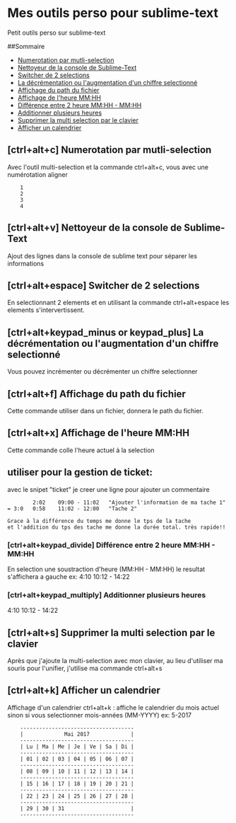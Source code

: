 # Mes outils perso pour sublime-text 

Petit outils perso sur sublime-text


##Sommaire



* [Numerotation par mutli-selection](#numerotation) 
* [Nettoyeur de la console de Sublime-Text](#clean_console) 
* [Switcher de 2 selections](#switch) 
* [La décrémentation ou l'augmentation d'un chiffre selectionné](#compteur) 
* [Affichage du path du fichier](#path) 
* [Affichage de l'heure  MM:HH](#stampHour) 
* [Différence entre 2 heure  MM:HH - MM:HH ](#diffheure) 
* [Additionner plusieurs heures](#sumheure) 
* [Supprimer la multi selection par le clavier](#suppselections) 
* [Afficher un calendrier](#calendar) 



## <a id="numerotation"></a> [ctrl+alt+c] Numerotation par mutli-selection

Avec l'outil multi-selection et la commande ctrl+alt+c, vous avec une numérotation aligner

		1
		2
		3
		4


## <a id="clean_console"></a> [ctrl+alt+v] Nettoyeur de la console de Sublime-Text

Ajout des lignes dans la console de sublime text pour séparer les informations

## <a id="switch"></a> [ctrl+alt+espace] Switcher de 2 selections
En selectionnant 2 elements et en utilisant la commande ctrl+alt+espace les elements s'intervertissent.

## <a id="compteur"></a> [ctrl+alt+keypad_minus or keypad_plus] La décrémentation ou l'augmentation d'un chiffre selectionné

Vous pouvez incrémenter ou décrémenter un chiffre selectionner


## <a id="path"></a> [ctrl+alt+f] Affichage du path du fichier
Cette commande utiliser dans un fichier, donnera le path du fichier.

## <a id="stampHour"></a> [ctrl+alt+x] Affichage de l'heure  MM:HH
Cette commande colle l'heure actuel à la selection

## utiliser pour la gestion de ticket:
avec le snipet "ticket" je creer une ligne pour ajouter un commentaire

			2:02	09:00 - 11:02	"Ajouter l'information de ma tache 1"
	= 3:0	0:58	11:02 - 12:00	"Tache 2"

	Grace à la différence du temps me donne le tps de la tache
	et l'addition du tps des tache me donne la durée total. très rapide!!

### <a id="diffheure"></a> [ctrl+alt+keypad_divide] Différence entre 2 heure  MM:HH - MM:HH
En selection une soustraction d'heure (MM:HH - MM:HH) le resultat s'affichera a gauche
ex:		4:10	10:12 - 14:22

### <a id="sumheure"></a> [ctrl+alt+keypad_multiply] Additionner plusieurs heures
4:10	10:12 - 14:22

## <a id="suppselections"></a> [ctrl+alt+s] Supprimer la multi selection par le clavier
Après que j'ajoute la multi-selection avec mon clavier, au lieu d'utiliser ma souris pour l'unifier, j'utilise ma commande ctrl+alt+s

## <a id="calendar"></a> [ctrl+alt+k] Afficher un calendrier

Affichage d'un calendrier 
ctrl+alt+k : affiche le calendrier du mois actuel
sinon si vous selectionner mois-années (MM-YYYY) ex: 5-2017

		------------------------------------
		|             Mai 2017             |
		------------------------------------
		| Lu | Ma | Me | Je | Ve | Sa | Di |
		------------------------------------
		| 01 | 02 | 03 | 04 | 05 | 06 | 07 |
		------------------------------------
		| 08 | 09 | 10 | 11 | 12 | 13 | 14 |
		------------------------------------
		| 15 | 16 | 17 | 18 | 19 | 20 | 21 |
		------------------------------------
		| 22 | 23 | 24 | 25 | 26 | 27 | 28 |
		------------------------------------
		| 29 | 30 | 31                     |
		------------------------------------
